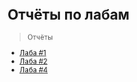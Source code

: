 # Отчёты по лабам

> Отчёты

- <a href="lab-1/README.md">Лаба #1</a>
- <a href="lab-2/README.md">Лаба #2</a>
- <a href="lab-4/README.md">Лаба #4</a>